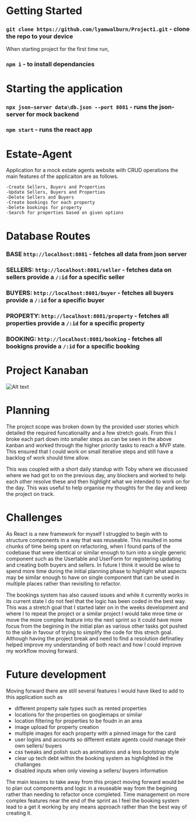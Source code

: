 # Getting Started 

### `git clone https://github.com/lyamwalburn/Project1.git` - clone the repo to your device

When starting project for the first time run,
### `npm i` - to install dependancies

# Starting the application

### `npx json-server data\db.json --port 8081` - runs the json-server for mock backend
### `npm start` - runs the react app

# Estate-Agent

Application for a mock estate agents website with CRUD operations the main features of the applicaiton are as follows.

    -Create Sellers, Buyers and Properties
    -Update Sellers, Buyers and Properties
    -Delete Sellers and Buyers
    -Create bookings for each property
    -Delete bookings for property
    -Search for properties based on given options


# Database Routes

###    BASE `http://localhost:8081` - fetches all data from json server
###    SELLERS: `http://localhost:8081/seller` - fetches data on sellers provide a `/:id` for a specific seller
###    BUYERS: `http://localhost:8081/buyer` - fetches all buyers provide a `/:id` for a specific buyer
###    PROPERTY: `http://localhost:8081/property` - fetches all properties provide a `/:id` for a specific property
###    BOOKING: `http://localhost:8081/booking` - fetches all bookigns provide a `/:id` for a specific booking


# Project Kanaban 

![Alt text](https://github.com/lyamwalburn/Project1/tree/develop/estate-agent/src/img/project1-trello.png?)

# Planning

The project scope was broken down by the provided user stories which detailed the required funcationailty and a few stretch goals. From this I broke each part down into smaller steps as can be seen in the above kanban and worked through the higher priority tasks to reach a MVP state. This ensured that I could work on small iterative steps and still have a backlog of work should time allow.

This was coupled with a short daily standup with Toby where we discussed where we had got to on the previous day, any blockers and worked to help each other resolve these and then highlight what we intended to work on for the day. This was useful to help organise my thoughts for the day and keep the project on track.

# Challenges

As React is a new framework for myself I struggled to begin with to structure components in a way that was reuseable. This resulted in some chunks of time being spent on refactoring, when I found parts of the codebase that were identical or similar enough to turn into a single generic component such as the Usertable and UserForm for registering updating and creating both buyers and sellers. In future I think it would be wise to spend more time during the initial planning phase to highlight what aspects may be similar enough to have on single component that can be used in multiple places rather than revisiting to refactor.

The bookings system has also caused issues and while it currently works in its current state I do not feel that the logic has been coded in the best way. This was a stretch goal that I started later on in the weeks development and where I to repeat the project or a similar project I would take mroe time or move the more complex feature into the next sprint so it could have more focus from the begining in the initial plan as various other tasks got pushed to the side in favour of trying to simplify the code for this strech goal. Although having the project break and need to find a resolution definatley helped improve my understanding of both react and how I could improve my workflow moving forward.




# Future development 

Moving forward there are still several features I would have liked to add to this application such as 

- different property sale types such as rented properties
- locations for the properties on googlemaps or similar
- location filtering for properties to be foudn in an area
- image upload for property creation
- multiple images for each property with a pinned image for the card
- user logins and accounts so different estate agents could manage their own sellers/ buyers
- css tweaks and polish such as animations and a less bootstrap style
- clear up tech debt within the booking system as highlighted in the challanges
- disabled inputs when only viewing a sellers/ buyers information


The main lessons to take away from this project moving forward would be to plan out components and logic in a reuseable way from the begining rather than needing to refactor once completed. Time management on more complex features near the end of the sprint as I feel the booking system lead to a get it working by any means approach rather than the best way of creating it.





